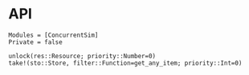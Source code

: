 # API

```@autodocs
Modules = [ConcurrentSim]
Private = false
```

```@docs
unlock(res::Resource; priority::Number=0)
take!(sto::Store, filter::Function=get_any_item; priority::Int=0)
```